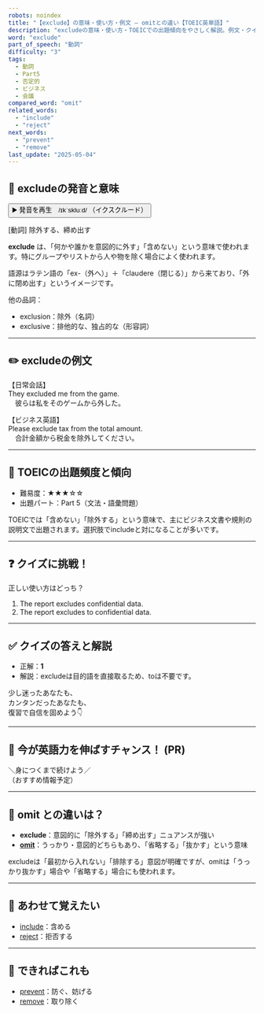 ```yaml
---
robots: noindex
title: "【exclude】の意味・使い方・例文 ― omitとの違い【TOEIC英単語】"
description: "excludeの意味・使い方・TOEICでの出題傾向をやさしく解説。例文・クイズ付きでomitとの違いもわかりやすく学べます。"
word: "exclude"
part_of_speech: "動詞"
difficulty: "3"
tags:
  - 動詞
  - Part5
  - 否定的
  - ビジネス
  - 会議
compared_word: "omit"
related_words:
  - "include"
  - "reject"
next_words:
  - "prevent"
  - "remove"
last_update: "2025-05-04"
---
```


## 🔰 excludeの発音と意味

<button class="play-audio" onclick="playTTS('exclude')">
  <span class="play-audio-main">
    ▶️ 発音を再生　/ɪkˈskluːd/
  </span>
  <span class="play-audio-sub">
    （イクスクルード）
  </span>
</button>

[動詞] 除外する、締め出す

**exclude** は、「何かや誰かを意図的に外す」「含めない」という意味で使われます。特にグループやリストから人や物を除く場合によく使われます。

語源はラテン語の「ex-（外へ）」＋「claudere（閉じる）」から来ており、「外に閉め出す」というイメージです。

他の品詞：  
- exclusion：除外（名詞）
- exclusive：排他的な、独占的な（形容詞）

---

## ✏️ excludeの例文

【日常会話】  
They excluded me from the game.  
　彼らは私をそのゲームから外した。

【ビジネス英語】  
Please exclude tax from the total amount.  
　合計金額から税金を除外してください。

---

## 🎯 TOEICの出題頻度と傾向

- 難易度：★★★☆☆
- 出題パート：Part 5（文法・語彙問題）

TOEICでは「含めない」「除外する」という意味で、主にビジネス文書や規則の説明文で出題されます。選択肢でincludeと対になることが多いです。

---

## ❓ クイズに挑戦！

正しい使い方はどっち？

1. The report excludes confidential data.  
2. The report excludes to confidential data.

---

## ✅ クイズの答えと解説

- 正解：**1**
- 解説：excludeは目的語を直接取るため、toは不要です。

少し迷ったあなたも、  
カンタンだったあなたも、  
復習で自信を固めよう👇️

---

## 🚀 今が英語力を伸ばすチャンス！ (PR)

<div class="info-center">
＼身につくまで続けよう／<br>  
（おすすめ情報予定）
</div>

---

## 🤔  omit との違いは？

- **exclude**：意図的に「除外する」「締め出す」ニュアンスが強い
- **[omit](/word/omit/)**：うっかり・意図的どちらもあり、「省略する」「抜かす」という意味

excludeは「最初から入れない」「排除する」意図が明確ですが、omitは「うっかり抜かす」場合や「省略する」場合にも使われます。

---

## 🧩 あわせて覚えたい

- [include](/word/include/)：含める
- [reject](/word/reject/)：拒否する

---

## 📖 できればこれも

- [prevent](/word/prevent/)：防ぐ、妨げる
- [remove](/word/remove/)：取り除く

<!-- cvid: aid11_bid24 -->
